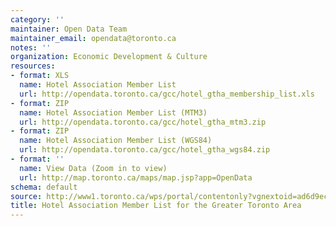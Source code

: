 ```yaml
---
category: ''
maintainer: Open Data Team
maintainer_email: opendata@toronto.ca
notes: ''
organization: Economic Development & Culture
resources:
- format: XLS
  name: Hotel Association Member List
  url: http://opendata.toronto.ca/gcc/hotel_gtha_membership_list.xls
- format: ZIP
  name: Hotel Association Member List (MTM3)
  url: http://opendata.toronto.ca/gcc/hotel_gtha_mtm3.zip
- format: ZIP
  name: Hotel Association Member List (WGS84)
  url: http://opendata.toronto.ca/gcc/hotel_gtha_wgs84.zip
- format: ''
  name: View Data (Zoom in to view)
  url: http://map.toronto.ca/maps/map.jsp?app=OpenData
schema: default
source: http://www1.toronto.ca/wps/portal/contentonly?vgnextoid=ad6d9ec1e9013410VgnVCM10000071d60f89RCRD&vgnextchannel=1a66e03bb8d1e310VgnVCM10000071d60f89RCRD
title: Hotel Association Member List for the Greater Toronto Area
---
```

